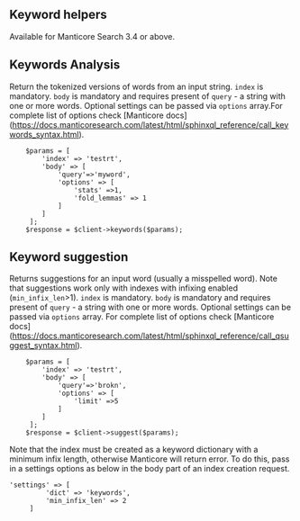 Keyword helpers
--------------

Available for  Manticore Search 3.4 or above.

## Keywords Analysis

Return the tokenized versions of words from an input string.
`index` is mandatory.
`body` is mandatory and requires present of `query` - a string with one or more words.
Optional settings can be passed via `options` array.For complete list of options check [Manticore docs] (https://docs.manticoresearch.com/latest/html/sphinxql_reference/call_keywords_syntax.html).

        $params = [
            'index' => 'testrt',
            'body' => [
                'query'=>'myword',
                'options' => [
                    'stats' =>1,
                    'fold_lemmas' => 1
                ]
            ]
         ];
        $response = $client->keywords($params);
        
## Keyword suggestion

Returns suggestions for an input word (usually a misspelled word). Note that suggestions work only with indexes with infixing enabled (`min_infix_len`>1).
`index` is mandatory.
`body` is mandatory and requires present of `query` - a string with one or more words.
Optional settings can be passed via `options` array. For complete list of options check [Manticore docs] (https://docs.manticoresearch.com/latest/html/sphinxql_reference/call_qsuggest_syntax.html).

        $params = [
            'index' => 'testrt',
            'body' => [
                'query'=>'brokn',
                'options' => [
                    'limit' =>5
                ]
            ]
         ];
        $response = $client->suggest($params);

Note that the index must be created as a keyword dictionary with a minimum infix length, otherwise Manticore will return 
error.  To do this, pass in a settings options as below in the body part of an index creation request.

    'settings' => [
             'dict' => 'keywords',
             'min_infix_len' => 2
         ]
     
